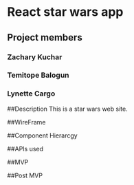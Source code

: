 # React star wars app

## Project members

### Zachary Kuchar

### Temitope Balogun

### Lynette Cargo

##Description
This is a star wars web site.

##WireFrame

##Component Hierarcgy

##APIs used

##MVP

##Post MVP
